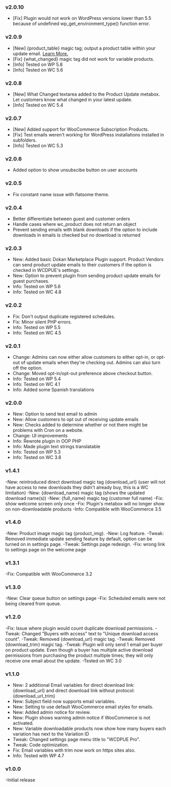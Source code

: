 ### v2.0.10
- [Fix] Plugin would not work on WordPress versions lower than 5.5 because of undefined wp_get_environment_type() function error.
### v2.0.9
- [New] {product_table} magic tag; output a product table within your update email. [Learn More.](https://wcdpue.com/available-magic-tags/)
- [Fix] {what_changed} magic tag did not work for variable products.
- [Info] Tested on WP 5.8
- [Info] Tested on WC 5.6
### v2.0.8
- [New] What Changed textarea added to the Product Update metabox. Let customers know what changed in your latest update.
- [Info] Tested on WC 5.4

### v2.0.7
- [New] Added support for WooCommerce Subscription Products.
- [Fix] Test emails weren't working for WordPress installations installed in subfolders.
- [Info] Tested on WC 5.3

### v2.0.6
- Added option to show unsubscibe button on user accounts

### v2.0.5
- Fix constant name issue with flatsome theme.

### v2.0.4
- Better differentiate between guest and customer orders
- Handle cases where wc_product does not return an object
- Prevent sending emails with blank downloads if the option to include downloads in emails is checked but no download is returned

### v2.0.3
- New: Added basic Dokan Marketplace Plugin support. Product Vendors can send product update emails to their customers if the option is checked in WCDPUE's settings.
- New: Option to prevent plugin from sending product update emails for guest purchases.
- Info: Tested on WP 5.6
- Info: Tested on WC 4.8

### v2.0.2
- Fix: Don't output duplicate registered schedules.
- Fix: Minor silent PHP errors.
- Info: Tested on WP 5.5
- Info: Tested on WC 4.5

### v2.0.1

- Change: Admins can now either allow customers to either opt-in, or opt-out of update emails when they're checking out. Admins can also turn off the option.
- Change: Moved opt-in/opt-out preference above checkout button.
- Info: Tested on WP 5.4
- Info: Tested on WC 4.1
- Info: Added some Spanish translations

### v2.0.0

- New: Option to send test email to admin
- New: Allow customers to opt out of receiving update emails
- New: Checks added to determine whether or not there might be problems with Cron on a website.
- Change: UI improvements
- Info: Rewrote plugin in OOP PHP
- Info: Made plugin text strings translatable
- Info: Tested on WP 5.3
- Info: Tested on WC 3.8

### v1.4.1

-New: reintroduced direct download magic tag {download_url} (user will not have access to new downloads they didn't already buy, this is a WC limitation)
-New: {download_name} magic tag (shows the updated download name(s))
-New: {full_name} magic tag (customer full name)
-Fix: show welcome screen only once
-Fix: Plugin's metabox will no longer show on non-downloadable products
-Info: Compatible with WooCommerce 3.5

### v1.4.0

-New: Product image magic tag {product_img}.
-New: Log feature.
-Tweak: Removed immediate update sending feature by default, option can be turned on in settings page.
-Tweak: Settings page redesign.
-Fix: wrong link to settings page on the welcome page

### v1.3.1

-Fix: Compatible with WooCommerce 3.2

### v1.3.0

-New: Clear queue button on settings page
-Fix: Scheduled emails were not being cleared from queue.

### v1.2.0

-Fix: Issue where plugin would count duplicate download permissions.
-Tweak: Changed "Buyers with access" text to "Unique download access count".
-Tweak: Removed {download_url} magic tag.
-Tweak: Removed {download_trim} magic tag.
-Tweak: Plugin will only send 1 email per buyer on product update. Even though a buyer has multiple active download permissions from purchasing the product multiple times; they will only receive one email about the update.
-Tested on WC 3.0

### v1.1.0

- New: 2 additional Email variables for direct download link: {download_url} and direct download link without protocol: {download_url_trim}
- New: Subject field now supports email variables.
- New: Setting to use default WooCommerce email styles for emails.
- New: Added admin notice for review.
- New: Plugin shows warning admin notice if WooCommerce is not activated.
- New: Variable downloadable products now show how many buyers each variation has next to the Variation ID
- Tweak: Changed settings page menu title to "WCDPUE Pro".
- Tweak: Code optimization.
- Fix: Email variables with trim now work on https sites also.
- Info: Tested with WP 4.7

### v1.0.0

-Initial release
